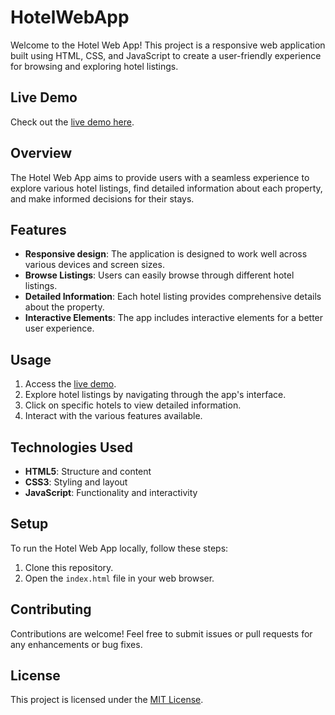 # HotelWebApp

Welcome to the Hotel Web App! This project is a responsive web application built using HTML, CSS, and JavaScript to create a user-friendly experience for browsing and exploring hotel listings.

## Live Demo

Check out the [live demo here](https://husnainsaeed00.github.io/HotelWebApp/).

## Overview

The Hotel Web App aims to provide users with a seamless experience to explore various hotel listings, find detailed information about each property, and make informed decisions for their stays.

## Features

- **Responsive design**: The application is designed to work well across various devices and screen sizes.
- **Browse Listings**: Users can easily browse through different hotel listings.
- **Detailed Information**: Each hotel listing provides comprehensive details about the property.
- **Interactive Elements**: The app includes interactive elements for a better user experience.

## Usage

1. Access the [live demo](https://husnainsaeed00.github.io/HotelWebApp/).
2. Explore hotel listings by navigating through the app's interface.
3. Click on specific hotels to view detailed information.
4. Interact with the various features available.

## Technologies Used

- **HTML5**: Structure and content
- **CSS3**: Styling and layout
- **JavaScript**: Functionality and interactivity

## Setup

To run the Hotel Web App locally, follow these steps:

1. Clone this repository.
2. Open the `index.html` file in your web browser.

## Contributing

Contributions are welcome! Feel free to submit issues or pull requests for any enhancements or bug fixes.

## License

This project is licensed under the [MIT License](LICENSE).
